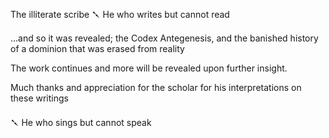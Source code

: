 The illiterate scribe
𒃵 He who writes but cannot read

...and so it was revealed; the Codex Antegenesis, and the banished history of a dominion that was erased from reality

The work continues and more will be revealed upon further insight.

Much thanks and appreciation for the scholar for his interpretations on these writings

𒃵 He who sings but cannot speak
